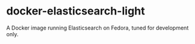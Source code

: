 # docker-elasticsearch-light
A Docker image running Elasticsearch on Fedora, tuned for development only.
